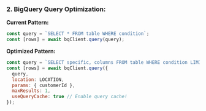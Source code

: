 ### **2. BigQuery Query Optimization:**

**Current Pattern:**

```javascript
const query = `SELECT * FROM table WHERE condition`;
const [rows] = await bqClient.query(query);
```

**Optimized Pattern:**

```javascript
const query = `SELECT specific, columns FROM table WHERE condition LIMIT 1`;
const [rows] = await bqClient.query({
  query,
  location: LOCATION,
  params: { customerId },
  maxResults: 1,
  useQueryCache: true // Enable query cache!
});
```
